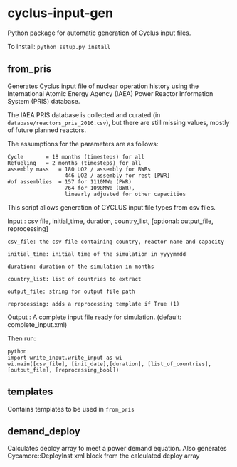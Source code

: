# cyclus-input-gen
Python package for automatic generation of Cyclus input files.


To install:
``` python setup.py install ```


## from_pris
Generates Cyclus input file of nuclear operation history using the International Atomic Energy Agency (IAEA) Power Reactor Information System (PRIS) database.

The IAEA PRIS database is collected and curated (in `database/reactors_pris_2016.csv`),
but there are still missing values, mostly of future planned reactors.

The assumptions for the parameters are as follows:

	Cycle 		= 18 months (timesteps) for all
	Refueling 	= 2 months (timesteps) for all
	assembly mass 	= 180 UO2 / assembly for BWRs
			  		  446 UO2 / assembly for rest [PWR]
	#of assemblies 	= 157 for 1110MWe (PWR)
                      764 for 1098MWe (BWR),
                      linearly adjusted for other capacities

This script allows generation of CYCLUS input file types from csv files.

Input : csv file, initial_time, duration, country_list, [optional: output_file, reprocessing]
	    
    csv_file: the csv file containing country, reactor name and capacity
    
    initial_time: initial time of the simulation in yyyymmdd

    duration: duration of the simulation in months

	country_list: list of countries to extract

	output_file: string for output file path

	reprocessing: adds a reprocessing template if True (1)
    
    
Output : A complete input file ready for simulation. (default: complete_input.xml)
    
Then run:
```
python
import write_input.write_input as wi
wi.main([csv_file], [init_date],[duration], [list_of_countries], [output_file], [reprocessing_bool])
```

## templates
Contains templates to be used in `from_pris`


## demand_deploy
Calculates deploy array to meet a power demand equation.
Also generates Cycamore::DeployInst xml block from the calculated deploy array
